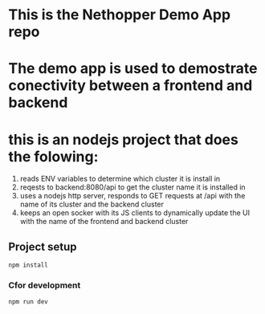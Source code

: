 # This is the Nethopper Demo App repo
# The demo app is used to demostrate conectivity between a frontend and backend
# this is an nodejs project that does the folowing:
1) reads ENV variables to determine which cluster it is install in
2) reqests to backend:8080/api to get the cluster name it is installed in
3) uses a nodejs http server, responds to GET requests at /api with the name of its cluster and the backend cluster
4) keeps an open socker with its JS clients to dynamically update the UI with the name of the frontend and backend cluster

## Project setup
```
npm install
```

### Cfor development
```
npm run dev
```